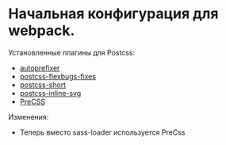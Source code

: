 # Начальная конфигурация для webpack.

Установленные плагины для Postcss:

* [autoprefixer](https://github.com/postcss/autoprefixer")
* [postcss-flexbugs-fixes](https://github.com/luisrudge/postcss-flexbugs-fixes)
* [postcss-short](https://github.com/jonathantneal/postcss-short)
* [postcss-inline-svg](https://github.com/TrySound/postcss-inline-svg)
* [PreCSS](https://github.com/jonathantneal/precss)

Изменения:

* Теперь вместо sass-loader используется PreCss